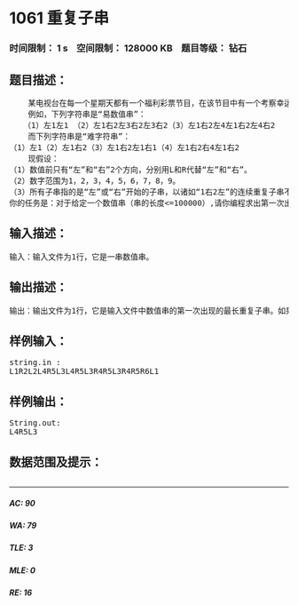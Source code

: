 # 1061 重复子串   
### 时间限制： 1 s&nbsp;&nbsp;&nbsp;&nbsp;空间限制： 128000 KB&nbsp;&nbsp;&nbsp;&nbsp;题目等级： 钻石  
## 题目描述：  

<pre>
    某电视台在每一个星期天都有一个福利彩票节目，在该节目中有一个考察幸运观众记忆力的节目。节目的安排是这样的：首先由节目主持人说出一串诸如“左1右2左2左3右4左1”的数值串，然后由幸运观众重复该数值串；如果幸运观众能全部记忆出节目主持人说的所有数值串，该观众将获得一笔数目可观的奖金。为了确保节目的质量，节目导演希望这种数值串中不含连续的2个以上相同子串，这样数值串就不易记忆。他们称这种有连续相同子串的数值串为“易数值串”，而这种相同子串称为重复子串；无重复子串的数值串称为“难数值串”。
    例如，下列字符串是“易数值串”：
   （1）左1左1 （2）左1右2左3右2左3右2（3）左1右2左4左1右2左4右2
    而下列字符串是“难字符串”：
（1）左1（2）左1右2（3）左1右2左1右1（4）左1右2右4左1右2
    现假设：
（1）数值前只有“左”和“右”2个方向，分别用L和R代替“左”和“右”。
（2）数字范围为1，2，3，4，5，6，7，8，9。
（3）所有子串指的是“左”或“右”开始的子串，以诸如“1右2左”的连续重复子串不计算为重复子串。
你的任务是：对于给定一个数值串（串的长度<=100000）,请你编程求出第一次出现的最长重复子串。
</pre>
  
  
## 输入描述：  

<pre>
输入：输入文件为1行，它是一串数值串。
</pre>
  
  
## 输出描述：  

<pre>
输出：输出文件为1行，它是输入文件中数值串的第一次出现的最长重复子串。如果无重复子串则输出字符串“NO”。
</pre>
  
  
## 样例输入：  

<pre>
string.in :
L1R2L2L4R5L3L4R5L3R4R5L3R4R5R6L1              
</pre>
  
  
## 样例输出：  

<pre>
String.out:
L4R5L3
</pre>
  
  
## 数据范围及提示：  

<pre>
</pre>
  
  
***  

##### AC: 90  
##### WA: 79  
##### TLE: 3  
##### MLE: 0  
##### RE: 16  

